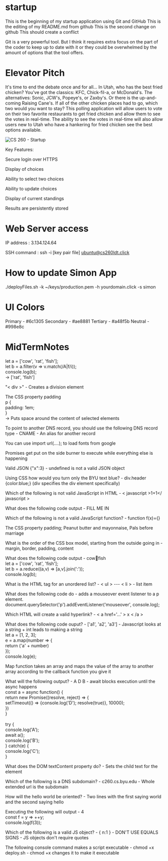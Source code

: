# startup
This is the beginning of my startup application using Git and GitHub
This is the editing of my README.md from github
This is the second change on github
This should create a conflict

Git is a very powerful tool. But I think it requires extra focus on the part of the coder to keep up to date with it or they could be overwhelmed by the amount of options that the tool offers.

# Elevator Pitch
It's time to end the debate once and for all... In Utah, who has the best fried chicken? You've got the classics: KFC, Chick-fil-a, or McDonald's. The alternatives: Sonic, JCW's, Popeye's, or Zaxby's. Or there is the up-and-coming Raising Cane's. If all of the other chicken places had to go, which two would you want to stay? This polling application will allow users to vote on their two favorite restaurants to get fried chicken and allow them to see the votes in real-time. The ability to see the votes in real-time will also allow users new to Utah who have a hankering for fried chicken see the best options available.

![CS 260 - Startup](https://user-images.githubusercontent.com/122576833/214382266-2303e054-cf8c-4cc2-b98e-24ba30c677e1.jpg)

Key Features:

Secure login over HTTPS

Display of choices

Ability to select two choices

Ability to update choices

Display of current standings

Results are persistently stored

# Web Server access
IP address : 3.134.124.64

SSH command : ssh -i [key pair file] ubuntu@cs260ldt.click

# How to update Simon App

./deployFiles.sh -k ~/keys/production.pem -h yourdomain.click -s simon

# UI Colors
Primary - #6c1305
Secondary - #ae8881
Tertiary - #a48f5b
Neutral - #998e8c

# MidTermNotes
let a = ['cow', 'rat', 'fish'];
<br>let b = a.filter(v => v.match(/A|f/i));
<br>console.log(b);
<br> -> ['rat', 'fish']

"< div >" - Creates a division element

The CSS property padding 
<br> p {
    <br>padding: 1em;
<br>}
<br> -> Puts space around the content of selected elements

To point to another DNS record, you should use the following DNS record type - CNAME - An alias for another record

You can use import url(....); to load fonts from google

Promises get put on the side burner to execute while everything else is happening

Valid JSON {"x":3} - undefined is not a valid JSON object

Using CSS how would you turn only the BYU text blue? - div.header {color:blue;} (div specifies the div element specifically)

Which of the following is not valid JavaScript in HTML - < javascript >1+1</ javascript >

What does the following code output - FILL ME IN

Which of the following is not a valid JavaScript function? - function f(x)={}

The CSS property padding; Peanut butter and mayonnaise, Pals before marriage

What is the order of the CSS box model, starting from the outside going in - margin, border, padding, content

What does the following code output - cow:rat:fish
<br> let a = ['cow', 'rat', 'fish'];
<br> let b = a.reduce((a,v) => [a,v].join(':'));
<br> console.log(b);

What is the HTML tag for an unordered list? - < ul > --- < li > - list item

What does the following code do - adds a mouseover event listener to a p element.
<br> document.querySelector('p').addEventListener('mouseover', console.log);

Which HTML will create a valid hyperlink? - < a href='...' > x < /a > 

What does the following code ouput? - ['a1', 'a2', 'a3'] - Javascript looks at a string + int leads to making a string
<br> let a = [1, 2, 3];
<br> e = a.map(number => {
    <br> return ('a' + number)
<br>});
<br> console.log(e);

Map function takes an array and maps the value of the array to another array according to the callback function you give it

What will the following output? - A D B - await blocks execution until the async happens
<br>const a = async function() {
    <br>return new Promise((resolve, reject) => {
        <br>setTimeout(() => {console.log('D'); resolve(true)}, 10000);
    <br>})
<br>}
<br>
<br>try {
    <br>console.log('A');
    <br>await a();
    <br>console.log('B');
<br>} catch(e) {
    <br>console.log('C');
<br>}

What does the DOM textContent property do? - Sets the child text for the element

Which of the following is a DNS subdomain? - c260.cs.byu.edu - Whole extended url is the subdomain

How will the hello world be oriented? - Two lines with the first saying world and the second saying hello

Executing the following will output - 4
<br> const f = y => ++y;
<br> console.log(f(3));

Which of the following is a valid JS object? - { n:1 } - DON'T USE EQUALS SIGNS - JS objects don't require quotes

The following console command makes a script executable - chmod +x deploy.sh - chmod +x changes it to make it executable